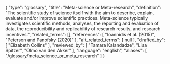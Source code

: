 {
    "type": "glossary",
    "title": "Meta-science or Meta-research",
    "definition": "The scientific study of science itself with the aim to describe, explain, evaluate and/or improve scientific practices. Meta-science typically investigates scientific methods, analyses, the reporting and evaluation of data, the reproducibility and replicability of research results, and research incentives.",
    "related_terms": [],
    "references": [
        "Ioannidis et al. (2015)",
        "Peterson and Panofsky (2020)"
    ],
    "alt_related_terms": [
        null
    ],
    "drafted_by": [
        "Elizabeth Collins"
    ],
    "reviewed_by": [
        "Tamara Kalandadze",
        "Lisa Spitzer",
        "Olmo van den Akker"
    ],
    "language": "english",
    "aliases": [
        "/glossary/meta_science_or_meta_research"
    ]
}